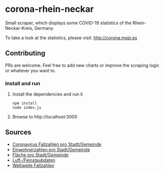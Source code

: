 # corona-rhein-neckar

Small scraper, which displays some COVID-19 statistics of the Rhein-Neckar-Kreis, Germany.

To take a look at the statistics, please visit: http://corona.mspi.es

## Contributing

PRs are welcome. Feel free to add new charts or improve the scraping logic or whatever you want to.

### Install and run

1. Install the dependencies and run it

   ```
   npm install
   node index.js
   ```

2. Browse to http://localhost:3000

## Sources

- [Coronavirus Fallzahlen pro Stadt/Gemeinde](https://www.rhein-neckar-kreis.de/start/landratsamt/coronavirus+fallzahlen.html)
- [Einwohnerzahlen pro Stadt/Gemeinde](https://www.rhein-neckar-kreis.de/site/Rhein-Neckar-Kreis-2016/get/documents_E1249267876/rhein-neckar-kreis/Daten/Infomaterial/Bev%C3%B6lkerungsfortschreibung.pdf)
- [Fläche pro Stadt/Gemeinde](https://rhein-neckar-wiki.de/Rhein-Neckar-Kreis)
- [Luft-/Feinstaubdaten](https://www.umweltbundesamt.de/daten/luft/luftdaten/stationen)
- [Weltweite Fallzahlen](https://about-corona.net/documentation)
